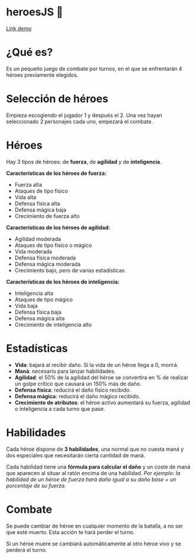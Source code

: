 # heroesJS 🚀
[Link demo](https://icaruk.github.io/heroesJS/)



# ¿Qué es?
Es un pequeño juego de combate por turnos, en el que se enfrentarán 4 héroes previamente elegidos.



# Selección de héroes
Empieza escogiendo el jugador 1 y después el 2.
Una vez hayan seleccionado 2 personajes cada uno, empezará el combate.



# Héroes
Hay 3 tipos de héroes: de **fuerza**, de **agilidad** y de **inteligencia**.

**Características de los héroes de fuerza:**

- Fuerza alta
- Ataques de tipo físico
- Vida alta
- Defensa física alta
- Defensa mágica baja
- Crecimiento de fuerza alto

**Características de los héroes de agilidad:**

- Agilidad moderada
- Ataques de tipo físico o mágico
- Vida moderada
- Defensa física moderada
- Defensa mágica moderada
- Crecimiento bajo, pero de varias estadísticas

**Características de los héroes de inteligencia:**

- Inteligencia alta
- Ataques de tipo mágico
- Vida baja
- Defensa física baja
- Defensa mágica alta
- Crecimiento de inteligencia alto



# Estadísticas
- **Vida**: bajará al recibir daño. Si la vida de un héroe llega a 0, morirá.
- **Maná**: necesario para lanzar habilidades.
- **Agilidad**: el 50% de la agilidad del héroe se convertira en % de realizar un golpe crítico que causará un 150% más de daño.
- **Defensa física**: reducirá el daño físico recibido.
- **Defensa mágica**: reducirá el daño mágico recibido.
- **Crecimiento de atributos**: el héroe activo aumentará su fuerza, agilidad o inteligencia a cada turno que pase.



# Habilidades

Cada héroe dispone de **3 habilidades**, una normal que no cuesta maná y dos especiales que necesitarán cierta cantidad de maná.

Cada habilidad tiene una **fórmula para calcular el daño** y un coste de maná que aparecen al situar al ratón encima de una habilidad.
*Por ejemplo: la habilidad de un héroe de fuerza hará daño igual a su daño base + un porcentaje de su fuerza.*



# Combate
Se puede cambiar de héroe en cualquier momento de la batalla, a no ser que esté muerto. Esta acción te hará perder el turno.

Si un héroe muere se cambiará automáticamente al otro héroe vivo y se perderá el turno.
